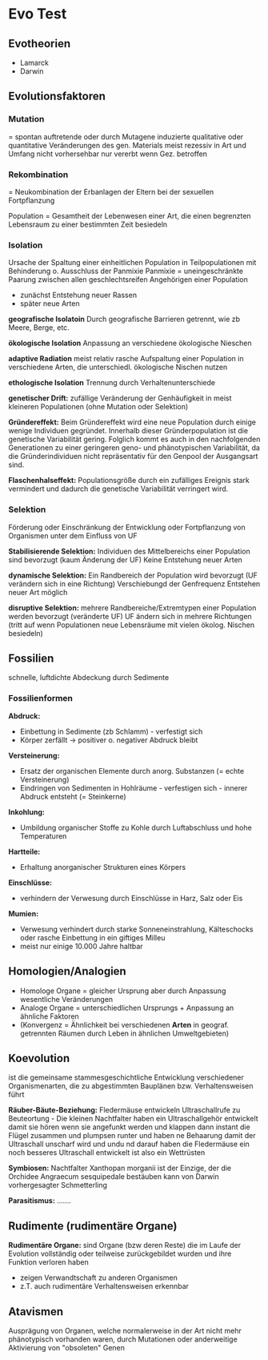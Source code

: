 # Evo Test
## Evotheorien
- Lamarck
- Darwin

## Evolutionsfaktoren
### Mutation
= spontan auftretende oder durch Mutagene induzierte qualitative oder quantitative Veränderungen des gen. Materials
meist rezessiv
in Art und Umfang nicht vorhersehbar
nur vererbt wenn Gez. betroffen

### Rekombination
= Neukombination der Erbanlagen der Eltern bei der sexuellen Fortpflanzung

Population = Gesamtheit der Lebenwesen einer Art, die einen begrenzten Lebensraum zu einer bestimmten Zeit besiedeln

### Isolation
Ursache der Spaltung einer einheitlichen Population in Teilpopulationen mit Behinderung o. Ausschluss der Panmixie
Panmixie = uneingeschränkte Paarung zwischen allen geschlechtsreifen Angehörigen einer Population

- zunächst Entstehung neuer Rassen
- später neue Arten

**geografische Isolatoin**
Durch geografische Barrieren getrennt, wie zb Meere, Berge, etc.

**ökologische Isolation**
Anpassung an verschiedene ökologische Nieschen

**adaptive Radiation**
meist relativ rasche Aufspaltung einer Population in verschiedene Arten, die unterschiedl. ökologische Nischen nutzen

**ethologische Isolation**
Trennung durch Verhaltenunterschiede

**genetischer Drift:** zufällige Veränderung der Genhäufigkeit in meist kleineren Populationen (ohne Mutation oder Selektion)

**Gründereffekt:** Beim Gründereffekt wird eine neue Population durch einige wenige Individuen gegründet. Innerhalb dieser Gründerpopulation ist die genetische Variabilität gering. Folglich kommt es auch in den nachfolgenden Generationen zu einer geringeren geno- und phänotypischen Variabilität, da die Gründerindividuen nicht repräsentativ für den Genpool der Ausgangsart sind. 

**Flaschenhalseffekt:**  Populationsgröße durch ein zufälliges Ereignis stark vermindert und dadurch die genetische Variabilität verringert wird. 

### Selektion
Förderung oder Einschränkung der Entwicklung oder Fortpflanzung von Organismen unter dem Einfluss von UF

**Stabilisierende Selektion:** Individuen des Mittelbereichs einer Population sind bevorzugt (kaum Änderung der UF)
Keine Entstehung neuer Arten

**dynamische Selektion:** Ein Randbereich der Population wird bevorzugt (UF verändern sich in eine Richtung)
Verschiebungd der Genfrequenz
Entstehen neuer Art möglich

**disruptive Selektion:** mehrere Randbereiche/Extremtypen einer Population werden bevorzugt (veränderte UF)
UF ändern sich in mehrere Richtungen (tritt auf wenn Populationen neue Lebensräume mit vielen ökolog. Nischen besiedeln)

## Fossilien
schnelle, luftdichte Abdeckung durch Sedimente

### Fossilienformen
**Abdruck:**
- Einbettung in Sedimente (zb Schlamm) - verfestigt sich
- Körper zerfällt → positiver o. negativer Abdruck bleibt

**Versteinerung:**
- Ersatz der organischen Elemente durch anorg. Substanzen (= echte Versteinerung)
- Eindringen von Sedimenten in Hohlräume - verfestigen sich - innerer Abdruck entsteht (= Steinkerne)

**Inkohlung:**
- Umbildung organischer Stoffe zu Kohle durch Luftabschluss und hohe Temperaturen

**Hartteile:**
- Erhaltung anorganischer Strukturen eines Körpers

**Einschlüsse:**
- verhindern der Verwesung durch Einschlüsse in Harz, Salz oder Eis

**Mumien:**
- Verwesung verhindert durch starke Sonneneinstrahlung, Kälteschocks oder rasche Einbettung in ein giftiges Milleu
- meist nur einige 10.000 Jahre haltbar

## Homologien/Analogien
* Homologe Organe = gleicher Ursprung aber durch Anpassung wesentliche Veränderungen
* Analoge Organe = unterschiedlichen Ursprungs + Anpassung an ähnliche Faktoren
* (Konvergenz = Ähnlichkeit bei verschiedenen **Arten** in geograf. getrennten Räumen durch Leben in ähnlichen Umweltgebieten)

## Koevolution
ist die gemeinsame stammesgeschichtliche Entwicklung verschiedener Organismenarten, die zu abgestimmten Bauplänen bzw. Verhaltensweisen führt

**Räuber-Bäute-Beziehung:** Fledermäuse entwickeln Ultraschallrufe zu Beuteortung - Die kleinen Nachtfalter haben ein Ultraschallgehör entwickelt damit sie hören wenn sie angefunkt werden und klappen dann instant die Flügel zusammen und plumpsen runter und haben ne Behaarung damit der Ultraschall unscharf wird und undu nd darauf haben die Fledermäuse ein noch besseres Ultraschall entwickelt
ist also ein Wettrüsten

**Symbiosen:** Nachtfalter Xanthopan morganii ist der Einzige, der die Orchidee Angraecum sesquipedale bestäuben kann
von Darwin vorhergesagter Schmetterling

**Parasitismus:** .......

## Rudimente (rudimentäre Organe)

**Rudimentäre Organe:** sind Organe (bzw deren Reste) die im Laufe der Evolution vollständig oder teilweise zurückgebildet wurden und ihre Funktion verloren haben

- zeigen Verwandtschaft zu anderen Organismen
- z.T. auch rudimentäre Verhaltensweisen erkennbar

## Atavismen
Ausprägung von Organen, welche normalerweise in der Art nicht mehr phänotypisch vorhanden waren, durch Mutationen oder anderweitige Aktivierung von "obsoleten" Genen
